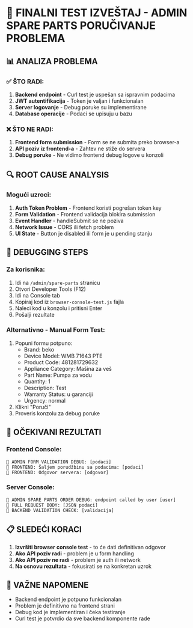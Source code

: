 # 🔧 FINALNI TEST IZVEŠTAJ - ADMIN SPARE PARTS PORUČIVANJE PROBLEMA

## 📊 ANALIZA PROBLEMA

### ✅ ŠTO RADI:
1. **Backend endpoint** - Curl test je uspešan sa ispravnim podacima
2. **JWT autentifikacija** - Token je valjan i funkcionalan  
3. **Server logovanje** - Debug poruke su implementirane
4. **Database operacije** - Podaci se upisuju u bazu

### ❌ ŠTO NE RADI:
1. **Frontend form submission** - Form se ne submita preko browser-a
2. **API poziv iz frontend-a** - Zahtev ne stiže do servera
3. **Debug poruke** - Ne vidimo frontend debug logove u konzoli

## 🔍 ROOT CAUSE ANALYSIS

### Mogući uzroci:
1. **Auth Token Problem** - Frontend koristi pogrešan token key
2. **Form Validation** - Frontend validacija blokira submission
3. **Event Handler** - handleSubmit se ne poziva
4. **Network Issue** - CORS ili fetch problem
5. **UI State** - Button je disabled ili form je u pending stanju

## 🎯 DEBUGGING STEPS

### Za korisnika:
1. Idi na `/admin/spare-parts` stranicu
2. Otvori Developer Tools (F12)
3. Idi na Console tab
4. Kopiraj kod iz `browser-console-test.js` fajla
5. Naleci kod u konzolu i pritisni Enter
6. Pošalji rezultate

### Alternativno - Manual Form Test:
1. Popuni formu potpuno:
   - Brand: beko
   - Device Model: WMB 71643 PTE  
   - Product Code: 481281729632
   - Appliance Category: Mašina za veš
   - Part Name: Pumpa za vodu
   - Quantity: 1
   - Description: Test
   - Warranty Status: u garanciji
   - Urgency: normal
2. Klikni "Poruči"
3. Proveris konzolu za debug poruke

## 🔧 OČEKIVANI REZULTATI

### Frontend Console:
```
🔧 ADMIN FORM VALIDATION DEBUG: [podaci]
🔧 FRONTEND: Šaljem porudžbinu sa podacima: [podaci]
🔧 FRONTEND: Odgovor servera: [odgovor]
```

### Server Console:
```
🔧 ADMIN SPARE PARTS ORDER DEBUG: endpoint called by user [user]
🔧 FULL REQUEST BODY: [JSON podaci]
🔧 BACKEND VALIDATION CHECK: [validacija]
```

## 📋 SLEDEĆI KORACI

1. **Izvršiti browser console test** - to će dati definitivan odgovor
2. **Ako API poziv radi** - problem je u form handling
3. **Ako API poziv ne radi** - problem je auth ili network
4. **Na osnovu rezultata** - fokusirati se na konkretan uzrok

## 🚨 VAŽNE NAPOMENE

- Backend endpoint je potpuno funkcionalan
- Problem je definitivno na frontend strani
- Debug kod je implementiran i čeka testiranje
- Curl test je potvrdio da sve backend komponente rade